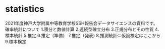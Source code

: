 # statistics
2021年度神戸大学附属中等教育学校SSH報告会データサイエンスの資料です。
確率統計について
1.積分と数値計算
2.連続型確立分布
3.正規分布とその性質
4.標本統計
5.推定
6.推定（準備）
7.推定（発表)
8.推測統計⇦仮設検定はここから
9.標本検定
